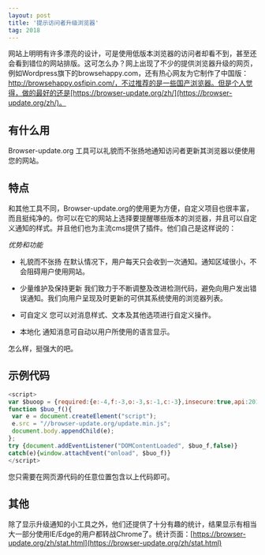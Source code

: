 ```yaml
---
layout: post
title: '提示访问者升级浏览器'
tag: 2018
---
```

网站上明明有许多漂亮的设计，可是使用低版本浏览器的访问者却看不到，甚至还会看到错位的网站排版。这可怎么办？网上出现了不少的提供浏览器升级的网页，例如Wordpress旗下的browsehappy.com，还有热心网友为它制作了中国版：http://browsehappy.osfipin.com/，不过推荐的是一些国产浏览器。但是个人觉得，做的最好的还是[https://browser-update.org/zh/](https://browser-update.org/zh/)。

## 有什么用

Browser-update.org 工具可以礼貌而不张扬地通知访问者更新其浏览器以便使用您的网站。

## 特点

和其他工具不同，Browser-update.org的使用更为方便，自定义项目也很丰富，而且挺纯净的。你可以在它的网站上选择要提醒哪些版本的浏览器，并且可以自定义通知的样式。并且他们也为主流cms提供了插件。他们自己是这样说的：

*优势和功能*

- 礼貌而不张扬 在默认情况下，用户每天只会收到一次通知。通知区域很小，不会阻碍用户使用网站。 
 
- 少量维护及保持更新 我们致力于不断调整及改进检测代码，避免向用户发出错误通知。我们向用户呈现及时更新的可供其系统使用的浏览器列表。 
 
- 可自定义 您可以对消息样式、文本及其他选项进行自定义操作。 
 
- 本地化 通知消息可自动以用户所使用的语言显示。

怎么样，挺强大的吧。

## 示例代码

```javascript
<script> 
var $buoop = {required:{e:-4,f:-3,o:-3,s:-1,c:-3},insecure:true,api:2018.08 }; 
function $buo_f(){ 
 var e = document.createElement("script"); 
 e.src = "//browser-update.org/update.min.js"; 
 document.body.appendChild(e);
};
try {document.addEventListener("DOMContentLoaded", $buo_f,false)}
catch(e){window.attachEvent("onload", $buo_f)}
</script>
```
您只需要在网页源代码的任意位置包含以上代码即可。

## 其他

除了显示升级通知的小工具之外，他们还提供了十分有趣的统计，结果显示有相当大一部分使用IE/Edge的用户都转战Chrome了。统计页面：[https://browser-update.org/zh/stat.html](https://browser-update.org/zh/stat.html)
